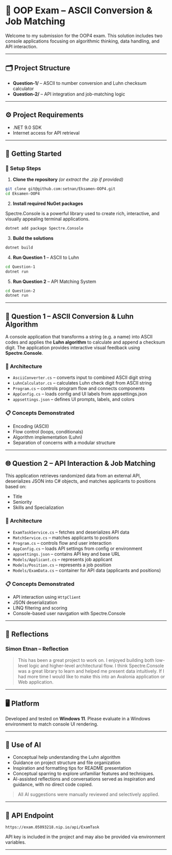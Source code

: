 # 🧠 OOP Exam – ASCII Conversion & Job Matching

Welcome to my submission for the OOP4 exam. This solution includes two console applications focusing on algorithmic thinking, data handling, and API interaction.

---

## 🗂️ Project Structure

* **Question-1/** – ASCII to number conversion and Luhn checksum calculator
* **Question-2/** – API integration and job-matching logic

---

## ⚙️ Project Requirements

* .NET 9.0 SDK
* Internet access for API retrieval

---

## 🚀 Getting Started

### 🧪 Setup Steps

1. **Clone the repository** *(or extract the .zip if provided)*

```bash
git clone git@github.com:setnan/Eksamen-OOP4.git
cd Eksamen-OOP4
```

2. **Install required NuGet packages**

Spectre.Console is a powerful library used to create rich, interactive, and visually appealing terminal applications.

```bash
dotnet add package Spectre.Console
```

3. **Build the solutions**

```bash
dotnet build
```

4. **Run Question 1** – ASCII to Luhn

```bash
cd Question-1
dotnet run
```

5. **Run Question 2** – API Matching System

```bash
cd Question-2
dotnet run
```

---

## 🔢 Question 1 – ASCII Conversion & Luhn Algorithm

A console application that transforms a string (e.g. a name) into ASCII codes and applies the **Luhn algorithm** to calculate and append a checksum digit. The application provides interactive visual feedback using **Spectre.Console**.

### 🔧 Architecture

- `AsciiConverter.cs` – converts input to combined ASCII digit string
- `LuhnCalculator.cs` – calculates Luhn check digit from ASCII string
- `Program.cs` – controls program flow and connects components
- `AppConfig.cs` – loads config and UI labels from appsettings.json
- `appsettings.json` – defines UI prompts, labels, and colors


### 📋 Concepts Demonstrated

* Encoding (ASCII)
* Flow control (loops, conditionals)
* Algorithm implementation (Luhn)
* Separation of concerns with a modular structure

---

## 🌐 Question 2 – API Interaction & Job Matching

This application retrieves randomized data from an external API, deserializes JSON into C# objects, and matches applicants to positions based on:

* Title
* Seniority
* Skills and Specialization

### 🔧 Architecture

- `ExamTaskService.cs` – fetches and deserializes API data
- `MatchService.cs` – matches applicants to positions
- `Program.cs` – controls flow and user interaction
- `AppConfig.cs` – loads API settings from config or environment
- `appsettings.json` – contains API key and base URL
- `Models/Applicant.cs` – represents job applicant
- `Models/Position.cs` – represents a job position
- `Models/ExamData.cs` – container for API data (applicants and positions)


### 📋 Concepts Demonstrated

* API interaction using `HttpClient`
* JSON deserialization
* LINQ filtering and scoring
* Console-based user navigation with Spectre.Console

---

## 🧠 Reflections

### Simon Etnan – Reflection

> This has been a great project to work on. I enjoyed building both low-level logic and higher-level architectural flow. I think Spectre.Console was a great library to learn and helped me present data intuitively. If I had more time I would like to make this into an Avalonia application or Web application.

---

## 🖥️ Platform

Developed and tested on **Windows 11**. Please evaluate in a Windows environment to match console UI rendering.

---

## 🤖 Use of AI

* Conceptual help understanding the Luhn algorithm
* Guidance on project structure and file organization
* Inspiration and formatting tips for README presentation
* Conceptual sparring to explore unfamiliar features and techniques.
* AI-assisted reflections and conversations served as inspiration and guidance, with no direct code copied.

> All AI suggestions were manually reviewed and selectively applied.

---

## 🔗 API Endpoint

```
https://exam.05093218.nip.io/api/ExamTask
```

API key is included in the project and may also be provided via environment variables.

---
